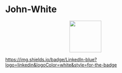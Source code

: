 # John-White

<div id="header" align="center">
  <img src="https://i.giphy.com/media/v1.Y2lkPTc5MGI3NjExenEzc2dqYm10eHBwcW5lcDc2MnI5eDd0dmk1MDYzZ2p6b2kydTQzYSZlcD12MV9pbnRlcm5hbF9naWZfYnlfaWQmY3Q9Zw/Gf5QiP1TWCO8qYKmt7/giphy.gif" width="100"/>
</div>


https://img.shields.io/badge/LinkedIn-blue?logo=linkedin&logoColor=white&style=for-the-badge
